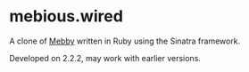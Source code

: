 mebious.wired
=============

A clone of [Mebby](http://mebious.co.uk) written in Ruby using the Sinatra framework.

Developed on 2.2.2, may work with earlier versions.
